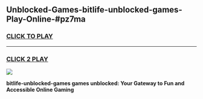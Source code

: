 
## Unblocked-Games-bitlife-unblocked-games-Play-Online-#pz7ma
<h3>
<a href="https://premium.freeplayer.one?title=bitlife-unblocked-games&ref=27F">CLICK TO PLAY</a></h3>
<hr>

<h3>
<a href="https://premium.freeplayer.one?title=bitlife-unblocked-games&ref=27F">CLICK 2 PLAY</a>
  
</h3>

<a href="https://premium.freeplayer.one?title=bitlife-unblocked-games&ref=27F"><img src="https://clearcache.store/games.png"></a>


**bitlife-unblocked-games games unblocked: Your Gateway to Fun and Accessible Online Gaming**
